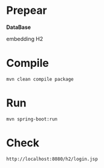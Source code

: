 # Prepear

**DataBase**

embedding H2

# Compile

```
mvn clean compile package
```

# Run

```
mvn spring-boot:run
```

# Check

```
http://localhost:8080/h2/login.jsp
```

